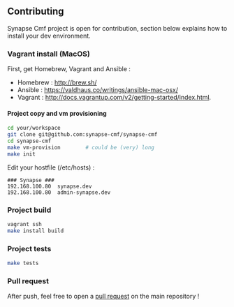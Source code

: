 ## Contributing

Synapse Cmf project is open for contribution, section below explains how to install your dev environment.

### Vagrant install (MacOS)

First, get Homebrew, Vagrant and Ansible :

* Homebrew : http://brew.sh/
* Ansible : https://valdhaus.co/writings/ansible-mac-osx/
* Vagrant : http://docs.vagrantup.com/v2/getting-started/index.html.

#### Project copy and vm provisioning

```bash
cd your/workspace
git clone git@github.com:synapse-cmf/synapse-cmf
cd synapse-cmf
make vm-provision        # could be (very) long
make init
```

Edit your hostfile (/etc/hosts) :
```
### Synapse ###
192.168.100.80  synapse.dev
192.168.100.80  admin-synapse.dev
```

### Project build

```bash
vagrant ssh
make install build
```

### Project tests
```bash
make tests
```

### Pull request
After push, feel free to open a [pull request](https://github.com/LinkValue/MajoraFrameworkExtraBundle/compare) on the main repository !

